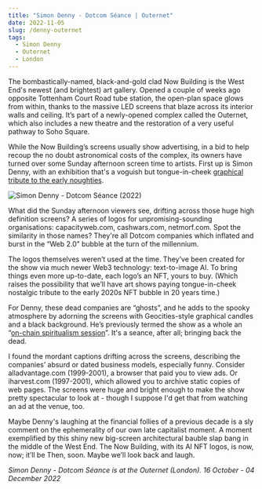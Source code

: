 ```yaml
---
title: "Simon Denny - Dotcom Séance | Outernet"
date: 2022-11-05
slug: /denny-outernet
tags:
  - Simon Denny
  - Outernet
  - London
---
```


The bombastically-named, black-and-gold clad Now Building is the West End's newest (and brightest) art gallery. Opened a couple of weeks ago opposite Tottenham Court Road tube station, the open-plan space glows from within, thanks to the massive LED screens that blaze across its interior walls and ceiling. It’s part of a newly-opened complex called the Outernet, which also includes a new theatre and the restoration of a very useful pathway to Soho Square.

While the Now Building’s screens usually show advertising, in a bid to help recoup the no doubt astronomical costs of the complex, its owners have turned over some Sunday afternoon screen time to artists. First up is Simon Denny, with an exhibition that's a voguish but tongue-in-cheek [graphical tribute to the early noughties](https://www.outernetglobal.com/news/outernet-arts-to-launch-with-simon-denny).

![Simon Denny - Dotcom Séance (2022)](/denny-outernet-1.jpg)

What did the Sunday afternoon viewers see, drifting across those huge high definition screens? A series of logos for unpromising-sounding organisations: capacityweb.com, cashwars.com, netmorf.com. Spot the similarity in those names? They're all Dotcom companies which inflated and burst in the “Web 2.0” bubble at the turn of the millennium.

The logos themselves weren’t used at the time. They’ve been created for the show via much newer Web3 technology: text-to-image AI. To bring things even more up-to-date, each logo’s an NFT, yours to buy. (Which raises the possibility that we’ll have art shows paying tongue-in-cheek nostalgic tribute to the early 2020s NFT bubble in 20 years time.)

For Denny, these dead companies are “ghosts”, and he adds to the spooky atmosphere by adorning the screens with Geocities-style graphical candles and a black background. He’s previously termed the show as a whole an “[on-chain spiritualism session](https://www.dotcomseance.com/)”. It's a seance, after all; bringing back the dead.

I found the mordant captions drifting across the screens, describing the companies’ absurd or dated business models, especially funny. Consider alladvantage.com (1999-2001), a browser that paid you to view ads. Or iharvest.com (1997-2001), which allowed you to archive static copies of web pages. The screens were huge and bright enough to make the show pretty spectacular to look at - though I suppose I'd get that from watching an ad at the venue, too.

Maybe Denny's laughing at the financial follies of a previous decade is a sly comment on the ephemerality of our own late capitalist moment. A moment exemplified by this shiny new big-screen architectural bauble slap bang in the middle of the West End. The Now Building, with its AI NFT logos, is now, now; it’ll be Then, soon. Maybe we’ll look back and laugh.

*Simon Denny - Dotcom Séance is at the Outernet (London). 16 October - 04 December 2022*
